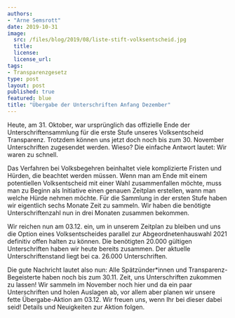```yaml
---
authors:
- "Arne Semsrott"
date: 2019-10-31
image:
  src: /files/blog/2019/08/liste-stift-volksentscheid.jpg
  title:
  license:
  license_url:
tags:
- Transparenzgesetz
type: post
layout: post
published: true
featured: blue
title: "Übergabe der Unterschriften Anfang Dezember"
---
```


Heute, am 31. Oktober, war ursprünglich das offizielle Ende der Unterschriftensammlung für die erste Stufe unseres Volksentscheid Transparenz. Trotzdem können uns jetzt doch noch bis zum 30. November Unterschriften zugesendet werden. Wieso? Die einfache Antwort lautet: Wir waren zu schnell. 

Das Verfahren bei Volksbegehren beinhaltet viele komplizierte Fristen und Hürden, die beachtet werden müssen. Wenn man am Ende mit einem potentiellen Volksentscheid mit einer Wahl zusammenfallen möchte, muss man zu Beginn als Initiative einen genauen Zeitplan erstellen, wann man welche Hürde nehmen möchte. Für die Sammlung in der ersten Stufe haben wir eigentlich sechs Monate Zeit zu sammeln. Wir haben die benötigte Unterschriftenzahl nun in drei Monaten zusammen bekommen.  

Wir reichen nun am 03.12. ein, um in unserem Zeitplan zu bleiben und uns die Option eines Volksentscheides parallel zur Abgeordnetenhauswahl 2021 definitiv offen halten zu können. Die benötigten 20.000 gültigen Unterschriften haben wir heute bereits zusammen. Der aktuelle Unterschriftenstand liegt bei ca. 26.000 Unterschriften.

Die gute Nachricht lautet also nun: Alle Spätzünder*innen und Transparenz-Begeisterte haben noch bis zum 30.11. Zeit, uns Unterschriften zukommen zu lassen! Wir sammeln im November noch hier und da ein paar Unterschriften und holen Auslagen ab, vor allem aber planen wir unsere fette Übergabe-Aktion am 03.12. Wir freuen uns, wenn Ihr bei dieser dabei seid! Details und Neuigkeiten zur Aktion folgen. 
